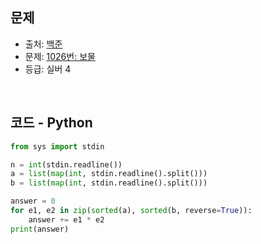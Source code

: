 ## 문제

- 출처: [백준](https://www.acmicpc.net)
- 문제: [1026번: 보물](https://www.acmicpc.net/problem/1026)
- 등급: 실버 4

<br>

## 코드 - Python

```python
from sys import stdin

n = int(stdin.readline())
a = list(map(int, stdin.readline().split()))
b = list(map(int, stdin.readline().split()))

answer = 0
for e1, e2 in zip(sorted(a), sorted(b, reverse=True)):
    answer += e1 * e2
print(answer)
```

[//]: # (<br>)

[//]: # (### 해설)
